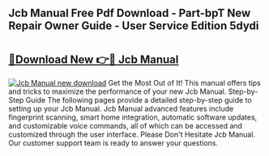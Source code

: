 ## Jcb Manual Free Pdf Download - Part-bpT New Repair Owner Guide - User Service Edition 5dydi

# <h2><a href="http://bc41055.oget.top/?id=Jcb+Manual">🔗Download New 👉🔴 Jcb Manual</a></h2>

[![Jcb Manual new download](https://i.imgur.com/5g1atiW.png)](http://bc41055.oget.top/?id=Jcb+Manual)
Get the Most Out of It! This manual offers tips and tricks to maximize the performance of your new Jcb Manual. Step-by-Step Guide The following pages provide a detailed step-by-step guide to setting up your Jcb Manual. Jcb Manual advanced features include fingerprint scanning, smart home integration, automatic software updates, and customizable voice commands, all of which can be accessed and customized through the user interface. Please Don't Hesitate Jcb Manual. Our customer support team is ready to answer your questions.
